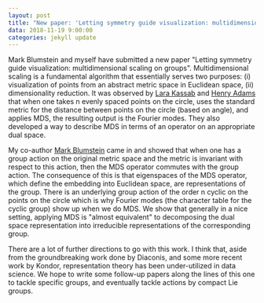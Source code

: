 ```yaml
---
layout: post
title: "New paper: 'Letting symmetry guide visualization: multidimensional scaling on groups'"
data: 2018-11-19 9:00:00
categories: jekyll update
---
```


Mark Blumstein and myself have submitted a new paper "Letting symmetry guide visualization: multidimensional scaling on groups". 
Multidimensional scaling is a fundamental algorithm that essentially serves two purposes: (i) visualization of points from an abstract metric space in Euclidean space, (ii) dimensionality reduction. 
It was observed by [Lara Kassab](https://larakassab.weebly.com/) and [Henry Adams](http://www.math.colostate.edu/~adams/) that when one takes n evenly spaced points on the circle, uses the standard 
metric for the distance between points on the circle (based on angle), 
and applies MDS, the resulting output is the Fourier modes. 
They also developed a way to describe MDS in terms of an 
operator on an appropriate dual space.

My co-author [Mark Blumstein](http://www.math.colostate.edu/~blumstei/) came in and showed that when one has a group action on the 
original metric space and the metric is invariant with respect to this action, 
then the MDS operator commutes with the group action. 
The consequence of this is that eigenspaces of the MDS operator, 
which define the embedding into Euclidean space, are representations 
of the group. There is an underlying group action of the order n cyclic on the points on the circle which is why Fourier modes (the character table for the cyclic group) show up when we do MDS. We show that generally in a nice setting, applying MDS is "almost equivalent" to decomposing the dual space representation into irreducible representations of the corresponding group. 

There are a lot of further directions to go with this work. I think that, aside from the groundbreaking work done by Diaconis, and some more recent work by Kondor, representation theory has been under-utilized in data science. We hope to write some follow-up papers along the lines of this one to tackle specific groups, and eventually tackle actions by compact Lie groups.

